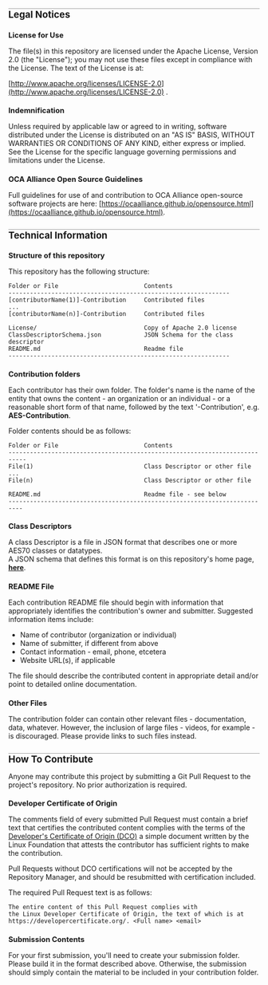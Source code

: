 <style>
	li{margin:0 0 0 0;}
	h1{font-size:14pt; border-top: 1px solid #A0A0A0;}
	h2{font-size:11pt; border:none;}
</style>

# Legal Notices

## License for Use

The file(s) in this repository are licensed under the Apache License, Version 2.0 (the "License"); 
you may not use these files except in compliance with the License. 
The text of the License is at:

[http://www.apache.org/licenses/LICENSE-2.0](http://www.apache.org/licenses/LICENSE-2.0) .

## Indemnification

Unless required by applicable law or agreed to in writing, 
software distributed under the License is distributed on an "AS IS" BASIS, 
WITHOUT WARRANTIES OR CONDITIONS OF ANY KIND, either express or implied. 
See the License for the specific language governing permissions and limitations under the License.

## OCA Alliance Open Source Guidelines

Full guidelines for use of and contribution to OCA Alliance open-source software projects are here: [https://ocaalliance.github.io/opensource.html](https://ocaalliance.github.io/opensource.html).

# Technical Information

## Structure of this repository

This repository has the following structure:
```
Folder or File                        Contents
--------------------------------------------------------------
[contributorName(1)]-Contribution     Contributed files
...	 	
[contributorName(n)]-Contribution     Contributed files 				 
 					
License/                              Copy of Apache 2.0 license	
ClassDescriptorSchema.json            JSON Schema for the class descriptor
README.md                             Readme file 
--------------------------------------------------------------
```
## Contribution folders

Each contributor has their own folder.  The folder's name is the name of the entity that owns the content - an organization or an individual - or a reasonable short form of that name, followed by the text '-Contribution', e.g. **AES-Contribution**.

Folder contents should be as follows:
```
Folder or File                        Contents
---------------------------------------------------------------------------
File(1)                               Class Descriptor or other file
...
File(n)                               Class Descriptor or other file	

README.md                             Readme file - see below
--------------------------------------------------------------------------
```

## Class Descriptors

A class Descriptor is a file in JSON format that describes one or more AES70 classes or datatypes.  
A JSON schema that defines this format is on this repository's home page, **[here](../ClassDescriptorSchema.json)**.

## README File
Each contribution README file should begin with information that appropriately identifies the contribution's owner and submitter.
Suggested information items include:

- Name of contributor (organization or individual)
- Name of submitter, if different from above
- Contact information - email, phone, etcetera
- Website URL(s), if applicable

The file should describe the contributed content in appropriate detail and/or point to detailed online documentation.

## Other Files
The contribution folder can contain other relevant files - documentation, data, whatever. However, the inclusion of large files - videos, for example - is discouraged.  Please provide links to such files instead.

# How To Contribute
Anyone may contribute this project by submitting a Git Pull Request
to the project's repository.  No prior authorization is required. 

## Developer Certificate of Origin 

The comments field of every submitted Pull Request 
must contain a brief text that certifies the contributed content complies with the terms of the 
[Developer's Certificate of Origin (DCO)](https://developercertificate.org/)
a simple document written by the Linux Foundation that attests the contributor
has sufficient rights to make the contribution.

Pull Requests without DCO certifications will not be accepted by the Repository Manager,
and should be resubmitted with certification included.

The required Pull Request text is as follows:	

	The entire content of this Pull Request complies with
	the Linux Developer Certificate of Origin, the text of which is at
	https://developercertificate.org/. <Full name> <email>

## Submission Contents
For your first submission, you'll need to create your submission folder.  Please build it in the format described above.  Otherwise, the submission should simply contain the material to be included in your contribution folder.